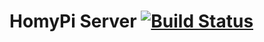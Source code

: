 # HomyPi Server [![Build Status](https://travis-ci.org/youennPennarun/homyPi_server.svg?branch=0.1.0)](https://travis-ci.org/youennPennarun/homyPi_server)

